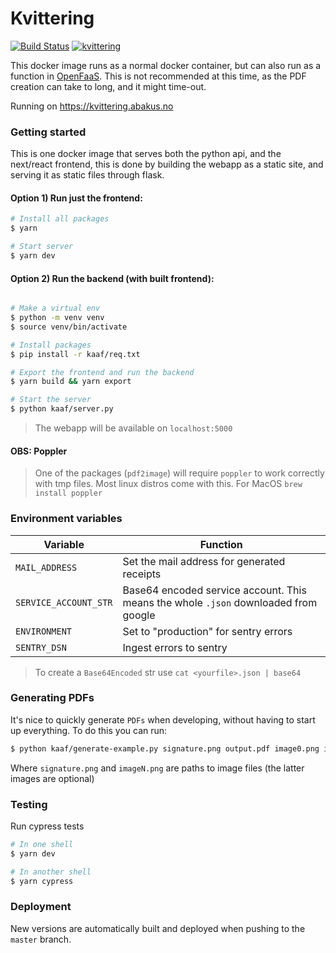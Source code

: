 # Kvittering

[![Build Status](https://ci.webkom.dev/api/badges/webkom/kvittering/status.svg?ref=refs/heads/master)](https://ci.webkom.dev/webkom/kvittering)
[![kvittering](https://img.shields.io/endpoint?url=https://dashboard.cypress.io/badge/simple/jitps9/master&style=flat&logo=cypress)](https://dashboard.cypress.io/projects/jitps9/runs)

This docker image runs as a normal docker container, but can also run as a function in [OpenFaaS](https://www.openfaas.com/). This is not recommended at this time, as the PDF creation can take to long, and it might time-out.

Running on https://kvittering.abakus.no

### Getting started

This is one docker image that serves both the python api, and the next/react frontend, this is done by building the webapp as a static site, and serving it as static files through flask.

#### Option 1) Run just the frontend:

```sh
# Install all packages
$ yarn

# Start server
$ yarn dev
```

#### Option 2) Run the backend (with built frontend):

```sh

# Make a virtual env
$ python -m venv venv
$ source venv/bin/activate

# Install packages
$ pip install -r kaaf/req.txt

# Export the frontend and run the backend
$ yarn build && yarn export

# Start the server
$ python kaaf/server.py

```

> The webapp will be available on `localhost:5000`

#### OBS: Poppler

> One of the packages (`pdf2image`) will require `poppler` to work correctly with tmp files. Most linux distros come with this. For MacOS `brew install poppler`

### Environment variables

| Variable              | Function                                                                            |
| --------------------- | ----------------------------------------------------------------------------------- |
| `MAIL_ADDRESS`        | Set the mail address for generated receipts                                         |
| `SERVICE_ACCOUNT_STR` | Base64 encoded service account. This means the whole `.json` downloaded from google |
| `ENVIRONMENT`         | Set to "production" for sentry errors                                               |
| `SENTRY_DSN`          | Ingest errors to sentry                                                             |

> To create a `Base64Encoded` str use `cat <yourfile>.json | base64`

### Generating PDFs

It's nice to quickly generate `PDFs` when developing, without having to start up everything. To do this you can run:

```sh
$ python kaaf/generate-example.py signature.png output.pdf image0.png image1.png ...

```

Where `signature.png` and `imageN.png` are paths to image files (the latter images are optional)

### Testing

Run cypress tests

```sh
# In one shell
$ yarn dev

# In another shell
$ yarn cypress
```

### Deployment

New versions are automatically built and deployed when pushing to the `master` branch.
